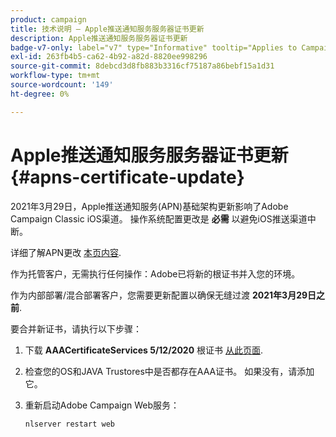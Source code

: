 ```yaml
---
product: campaign
title: 技术说明 — Apple推送通知服务服务器证书更新
description: Apple推送通知服务服务器证书更新
badge-v7-only: label="v7" type="Informative" tooltip="Applies to Campaign Classic v7 only"
exl-id: 263fb4b5-ca62-4b92-a82d-8820ee998296
source-git-commit: 8debcd3d8fb883b3316cf75187a86bebf15a1d31
workflow-type: tm+mt
source-wordcount: '149'
ht-degree: 0%

---
```


# Apple推送通知服务服务器证书更新 {#apns-certificate-update}



2021年3月29日，Apple推送通知服务(APN)基础架构更新影响了Adobe Campaign Classic iOS渠道。 操作系统配置更改是 **必需** 以避免iOS推送渠道中断。

详细了解APN更改 [本页内容](https://developer.apple.com/news/?id=7gx0a2lp).

作为托管客户，无需执行任何操作：Adobe已将新的根证书并入您的环境。

作为内部部署/混合部署客户，您需要更新配置以确保无缝过渡 **2021年3月29日之前**.

要合并新证书，请执行以下步骤：

1. 下载 **AAACertificateServices 5/12/2020** 根证书 [从此页面](https://support.sectigo.com/Com_KnowledgeDetailPage?Id=kA03l00000117cL).

1. 检查您的OS和JAVA Trustores中是否都存在AAA证书。 如果没有，请添加它。

1. 重新启动Adobe Campaign Web服务：

   ```
   nlserver restart web
   ```
